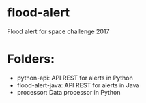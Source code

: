 # flood-alert

Flood alert for space challenge 2017

# Folders:

* python-api: API REST for alerts in Python
* flood-alert-java: API REST for alerts in Java
* processor: Data processor in Python
